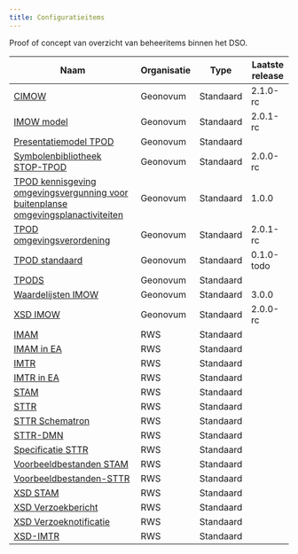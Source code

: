 ```yaml
---
title: Configuratieitems
---
```

Proof of concept van overzicht van beheeritems binnen het DSO.

|Naam|Organisatie|Type|Laatste release|
|----|-----------|----|------------|
|[CIMOW](https://geonovum.github.io/dso-configuratiemanagement/ci/Geonovum/CIMOW)|Geonovum|Standaard|2.1.0-rc
|[IMOW model](https://geonovum.github.io/dso-configuratiemanagement/ci/Geonovum/IMOW)|Geonovum|Standaard|2.0.1-rc
|[Presentatiemodel TPOD](https://geonovum.github.io/dso-configuratiemanagement/ci/Geonovum/Presentatie)|Geonovum|Standaard|
|[Symbolenbibliotheek STOP-TPOD](https://geonovum.github.io/dso-configuratiemanagement/ci/Geonovum/TPOD-Symbolen)|Geonovum|Standaard|2.0.0-rc
|[TPOD kennisgeving omgevingsvergunning voor buitenplanse omgevingsplanactiviteiten](https://geonovum.github.io/dso-configuratiemanagement/ci/Geonovum/TPOD-kennisgeving)|Geonovum|Standaard|1.0.0
|[TPOD omgevingsverordening](https://geonovum.github.io/dso-configuratiemanagement/ci/Geonovum/TPOD-omgevingsverordening)|Geonovum|Standaard|2.0.1-rc
|[TPOD standaard](https://geonovum.github.io/dso-configuratiemanagement/ci/Geonovum/TPOD)|Geonovum|Standaard|0.1.0-todo
|[TPODS](https://geonovum.github.io/dso-configuratiemanagement/ci/Geonovum/)|Geonovum|Standaard|
|[Waardelijsten IMOW](https://geonovum.github.io/dso-configuratiemanagement/ci/Geonovum/IMOW-waardelijsten)|Geonovum|Standaard|3.0.0
|[XSD IMOW](https://geonovum.github.io/dso-configuratiemanagement/ci/Geonovum/IMOW-XSD)|Geonovum|Standaard|2.0.0-rc
|[IMAM](https://geonovum.github.io/dso-configuratiemanagement-rws/ci/RWS/IMAM)|RWS|Standaard|
|[IMAM in EA](https://geonovum.github.io/dso-configuratiemanagement-rws/ci/RWS/IMAM-in-EA)|RWS|Standaard|
|[IMTR](https://geonovum.github.io/dso-configuratiemanagement-rws/ci/RWS/IMTR)|RWS|Standaard|
|[IMTR in EA](https://geonovum.github.io/dso-configuratiemanagement-rws/ci/RWS/IMTR-in-EA)|RWS|Standaard|
|[STAM](https://geonovum.github.io/dso-configuratiemanagement-rws/ci/RWS/STAM)|RWS|Standaard|
|[STTR](https://geonovum.github.io/dso-configuratiemanagement-rws/ci/RWS/STTR)|RWS|Standaard|
|[STTR Schematron](https://geonovum.github.io/dso-configuratiemanagement-rws/ci/RWS/STTR-Schematron)|RWS|Standaard|
|[STTR-DMN](https://geonovum.github.io/dso-configuratiemanagement-rws/ci/RWS/STTR-DMN)|RWS|Standaard|
|[Specificatie STTR](https://geonovum.github.io/dso-configuratiemanagement-rws/ci/RWS/STTR-specificatie)|RWS|Standaard|
|[Voorbeeldbestanden STAM](https://geonovum.github.io/dso-configuratiemanagement-rws/ci/RWS/STAM-Voorbeelden)|RWS|Standaard|
|[Voorbeeldbestanden-STTR](https://geonovum.github.io/dso-configuratiemanagement-rws/ci/RWS/STTR-Voorbeelden)|RWS|Standaard|
|[XSD STAM](https://geonovum.github.io/dso-configuratiemanagement-rws/ci/RWS/STAM-XSD)|RWS|Standaard|
|[XSD Verzoekbericht](https://geonovum.github.io/dso-configuratiemanagement-rws/ci/RWS/XSD-Verzoekbericht)|RWS|Standaard|
|[XSD Verzoeknotificatie](https://geonovum.github.io/dso-configuratiemanagement-rws/ci/RWS/XSD-Verzoeknotificatie)|RWS|Standaard|
|[XSD-IMTR](https://geonovum.github.io/dso-configuratiemanagement-rws/ci/RWS/IMTR-XSD)|RWS|Standaard|

